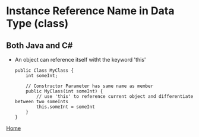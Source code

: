 # Instance Reference Name in Data Type (class)

## Both Java and C#
* An object can reference itself witht the keyword 'this'

      public Class MyClass {
          int someInt;
          
          // Constructor Parameter has same name as member
          public MyClass(int someInt) {
              // use 'this' to reference current object and differentiate between two someInts
              this.someInt = someInt
          }
      }

[Home](../README.md)
